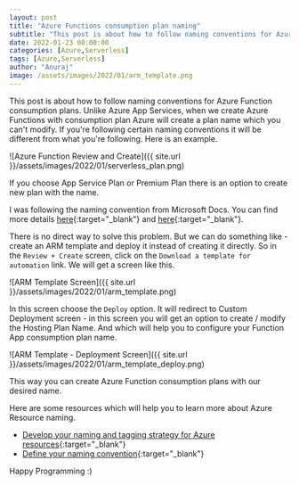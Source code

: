 ```yaml
---
layout: post
title: "Azure Functions consumption plan naming"
subtitle: "This post is about how to follow naming conventions for Azure Function consumption plans."
date: 2022-01-23 00:00:00
categories: [Azure,Serverless]
tags: [Azure,Serverless]
author: "Anuraj"
image: /assets/images/2022/01/arm_template.png
---
```

This post is about how to follow naming conventions for Azure Function consumption plans. Unlike Azure App Services, when we create Azure Functions with consumption plan Azure will create a plan name which you can't modify. If you're following certain naming conventions it will be different from what you're following. Here is an example.

![Azure Function Review and Create]({{ site.url }}/assets/images/2022/01/serverless_plan.png)

If you choose App Service Plan or Premium Plan there is an option to create new plan with the name.

I was following the naming convention from Microsoft Docs. You can find more details [here](https://docs.microsoft.com/en-us/azure/cloud-adoption-framework/ready/azure-best-practices/resource-naming?WT.mc_id=AZ-MVP-5002040){:target="_blank"} and [here](https://docs.microsoft.com/en-us/azure/cloud-adoption-framework/ready/azure-best-practices/naming-and-tagging?WT.mc_id=AZ-MVP-5002040){:target="_blank"}.

There is no direct way to solve this problem. But we can do something like - create an ARM template and deploy it instead of creating it directly. So in the `Review + Create` screen, click on the `Download a template for automation` link. We will get a screen like this.

![ARM Template Screen]({{ site.url }}/assets/images/2022/01/arm_template.png)

In this screen choose the `Deploy` option. It will redirect to Custom Deployment screen - in this screen you will get an option to create / modify the Hosting Plan Name. And which will help you to configure your Function App consumption plan name.

![ARM Template - Deployment Screen]({{ site.url }}/assets/images/2022/01/arm_template_deploy.png)

This way you can create Azure Function consumption plans with our desired name.

Here are some resources which will help you to learn more about Azure Resource naming.

* [Develop your naming and tagging strategy for Azure resources](https://docs.microsoft.com/en-us/azure/cloud-adoption-framework/ready/azure-best-practices/naming-and-tagging?WT.mc_id=AZ-MVP-5002040){:target="_blank"}
* [Define your naming convention](https://docs.microsoft.com/en-us/azure/cloud-adoption-framework/ready/azure-best-practices/resource-naming?WT.mc_id=AZ-MVP-5002040){:target="_blank"}

Happy Programming :)